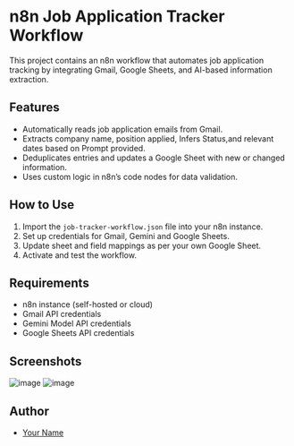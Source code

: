 # n8n Job Application Tracker Workflow

This project contains an n8n workflow that automates job application tracking by integrating Gmail, Google Sheets, and AI-based information extraction.

## Features
- Automatically reads job application emails from Gmail.
- Extracts company name, position applied, Infers Status,and relevant dates based on Prompt provided.
- Deduplicates entries and updates a Google Sheet with new or changed information.
- Uses custom logic in n8n’s code nodes for data validation.

## How to Use
1. Import the `job-tracker-workflow.json` file into your n8n instance.
2. Set up credentials for Gmail, Gemini and Google Sheets.
3. Update sheet and field mappings as per your own Google Sheet.
4. Activate and test the workflow.

## Requirements
- n8n instance (self-hosted or cloud)
- Gmail API credentials
- Gemini Model API credentials
- Google Sheets API credentials

## Screenshots

![image](https://github.com/user-attachments/assets/6a218903-aaa0-4f16-a12a-0c2312e6c2d6)
![image](https://github.com/user-attachments/assets/5ea22ccf-093a-4498-aa9b-456ec82d5b83)



## Author
- [Your Name](https://github.com/shaheen234)
